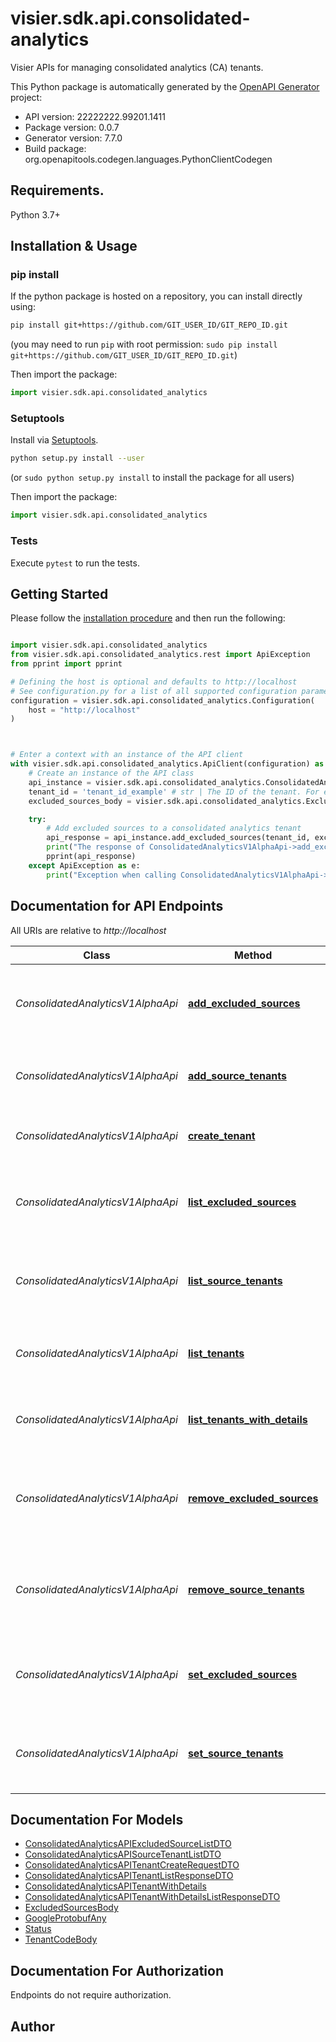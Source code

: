 # visier.sdk.api.consolidated-analytics
Visier APIs for managing consolidated analytics (CA) tenants.

This Python package is automatically generated by the [OpenAPI Generator](https://openapi-generator.tech) project:

- API version: 22222222.99201.1411
- Package version: 0.0.7
- Generator version: 7.7.0
- Build package: org.openapitools.codegen.languages.PythonClientCodegen

## Requirements.

Python 3.7+

## Installation & Usage
### pip install

If the python package is hosted on a repository, you can install directly using:

```sh
pip install git+https://github.com/GIT_USER_ID/GIT_REPO_ID.git
```
(you may need to run `pip` with root permission: `sudo pip install git+https://github.com/GIT_USER_ID/GIT_REPO_ID.git`)

Then import the package:
```python
import visier.sdk.api.consolidated_analytics
```

### Setuptools

Install via [Setuptools](http://pypi.python.org/pypi/setuptools).

```sh
python setup.py install --user
```
(or `sudo python setup.py install` to install the package for all users)

Then import the package:
```python
import visier.sdk.api.consolidated_analytics
```

### Tests

Execute `pytest` to run the tests.

## Getting Started

Please follow the [installation procedure](#installation--usage) and then run the following:

```python

import visier.sdk.api.consolidated_analytics
from visier.sdk.api.consolidated_analytics.rest import ApiException
from pprint import pprint

# Defining the host is optional and defaults to http://localhost
# See configuration.py for a list of all supported configuration parameters.
configuration = visier.sdk.api.consolidated_analytics.Configuration(
    host = "http://localhost"
)



# Enter a context with an instance of the API client
with visier.sdk.api.consolidated_analytics.ApiClient(configuration) as api_client:
    # Create an instance of the API class
    api_instance = visier.sdk.api.consolidated_analytics.ConsolidatedAnalyticsV1AlphaApi(api_client)
    tenant_id = 'tenant_id_example' # str | The ID of the tenant. For example, WFF_{XXX}~CA{YYY} where {XXX} is the administrating tenant code and {YYY}  is the consolidated analytic tenant code.
    excluded_sources_body = visier.sdk.api.consolidated_analytics.ExcludedSourcesBody() # ExcludedSourcesBody | 

    try:
        # Add excluded sources to a consolidated analytics tenant
        api_response = api_instance.add_excluded_sources(tenant_id, excluded_sources_body)
        print("The response of ConsolidatedAnalyticsV1AlphaApi->add_excluded_sources:\n")
        pprint(api_response)
    except ApiException as e:
        print("Exception when calling ConsolidatedAnalyticsV1AlphaApi->add_excluded_sources: %s\n" % e)

```

## Documentation for API Endpoints

All URIs are relative to *http://localhost*

Class | Method | HTTP request | Description
------------ | ------------- | ------------- | -------------
*ConsolidatedAnalyticsV1AlphaApi* | [**add_excluded_sources**](docs/ConsolidatedAnalyticsV1AlphaApi.md#add_excluded_sources) | **PATCH** /v1alpha/admin/consolidated-analytics/tenants/{tenantId}/excluded-sources | Add excluded sources to a consolidated analytics tenant
*ConsolidatedAnalyticsV1AlphaApi* | [**add_source_tenants**](docs/ConsolidatedAnalyticsV1AlphaApi.md#add_source_tenants) | **PATCH** /v1alpha/admin/consolidated-analytics/tenants/{tenantId}/source-tenants | Add source tenants to a consolidated analytics tenant
*ConsolidatedAnalyticsV1AlphaApi* | [**create_tenant**](docs/ConsolidatedAnalyticsV1AlphaApi.md#create_tenant) | **POST** /v1alpha/admin/consolidated-analytics/tenants | Create a consolidated analytics tenant
*ConsolidatedAnalyticsV1AlphaApi* | [**list_excluded_sources**](docs/ConsolidatedAnalyticsV1AlphaApi.md#list_excluded_sources) | **GET** /v1alpha/admin/consolidated-analytics/tenants/{tenantId}/excluded-sources | Retrieve a consolidated analytics tenant&#39;s excluded sources
*ConsolidatedAnalyticsV1AlphaApi* | [**list_source_tenants**](docs/ConsolidatedAnalyticsV1AlphaApi.md#list_source_tenants) | **GET** /v1alpha/admin/consolidated-analytics/tenants/{tenantId}/source-tenants | Retrieve a consolidated analytics tenant&#39;s source tenants
*ConsolidatedAnalyticsV1AlphaApi* | [**list_tenants**](docs/ConsolidatedAnalyticsV1AlphaApi.md#list_tenants) | **GET** /v1alpha/admin/consolidated-analytics/tenants | Retrieve a list of all consolidated analytics tenants
*ConsolidatedAnalyticsV1AlphaApi* | [**list_tenants_with_details**](docs/ConsolidatedAnalyticsV1AlphaApi.md#list_tenants_with_details) | **GET** /v1alpha/admin/consolidated-analytics/tenants-with-details | Retrieve the details of all consolidated analytics tenants
*ConsolidatedAnalyticsV1AlphaApi* | [**remove_excluded_sources**](docs/ConsolidatedAnalyticsV1AlphaApi.md#remove_excluded_sources) | **DELETE** /v1alpha/admin/consolidated-analytics/tenants/{tenantId}/excluded-sources | Remove excluded sources from a consolidated analytics tenants
*ConsolidatedAnalyticsV1AlphaApi* | [**remove_source_tenants**](docs/ConsolidatedAnalyticsV1AlphaApi.md#remove_source_tenants) | **DELETE** /v1alpha/admin/consolidated-analytics/tenants/{tenantId}/source-tenants | Remove source tenants from a consolidated analytics tenants
*ConsolidatedAnalyticsV1AlphaApi* | [**set_excluded_sources**](docs/ConsolidatedAnalyticsV1AlphaApi.md#set_excluded_sources) | **PUT** /v1alpha/admin/consolidated-analytics/tenants/{tenantId}/excluded-sources | Set a consolidated analytics tenant&#39;s excluded sources
*ConsolidatedAnalyticsV1AlphaApi* | [**set_source_tenants**](docs/ConsolidatedAnalyticsV1AlphaApi.md#set_source_tenants) | **PUT** /v1alpha/admin/consolidated-analytics/tenants/{tenantId}/source-tenants | Set a consolidated analytics tenant&#39;s source tenants


## Documentation For Models

 - [ConsolidatedAnalyticsAPIExcludedSourceListDTO](docs/ConsolidatedAnalyticsAPIExcludedSourceListDTO.md)
 - [ConsolidatedAnalyticsAPISourceTenantListDTO](docs/ConsolidatedAnalyticsAPISourceTenantListDTO.md)
 - [ConsolidatedAnalyticsAPITenantCreateRequestDTO](docs/ConsolidatedAnalyticsAPITenantCreateRequestDTO.md)
 - [ConsolidatedAnalyticsAPITenantListResponseDTO](docs/ConsolidatedAnalyticsAPITenantListResponseDTO.md)
 - [ConsolidatedAnalyticsAPITenantWithDetails](docs/ConsolidatedAnalyticsAPITenantWithDetails.md)
 - [ConsolidatedAnalyticsAPITenantWithDetailsListResponseDTO](docs/ConsolidatedAnalyticsAPITenantWithDetailsListResponseDTO.md)
 - [ExcludedSourcesBody](docs/ExcludedSourcesBody.md)
 - [GoogleProtobufAny](docs/GoogleProtobufAny.md)
 - [Status](docs/Status.md)
 - [TenantCodeBody](docs/TenantCodeBody.md)


<a id="documentation-for-authorization"></a>
## Documentation For Authorization

Endpoints do not require authorization.


## Author




